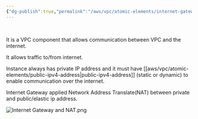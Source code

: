 ```yaml
---
{"dg-publish":true,"permalink":"/aws/vpc/atomic-elements/internet-gateway/"}
---
```


<br>


It is a VPC component that allows communication between VPC and the internet.

It allows traffic to/from internet.

Instance always has private IP address and it must have [[aws/vpc/atomic-elements/public-ipv4-address\|public-ipv4-address]] (static or dynamic) to enable communication over the internet.

Internet Gateway applied Network Address Translate(NAT) between private and public/elastic ip address.

![Internet Gateway and NAT.png](/img/user/aws/vpc/png/Internet%20Gateway%20and%20NAT.png)
